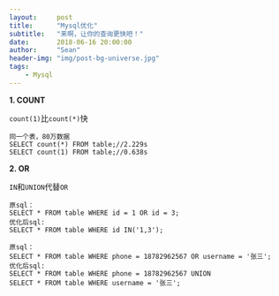 ```yaml
---
layout:     post
title:      "Mysql优化"
subtitle:   "来啊，让你的查询更快吧！"
date:       2018-06-16 20:00:00
author:     "Sean"
header-img: "img/post-bg-universe.jpg"
tags:
    - Mysql
---
```


**1. COUNT** 

`count(1)`比`count(*)`快

```
同一个表，80万数据
SELECT count(*) FROM table;//2.229s
SELECT count(1) FROM table;//0.638s
```

**2. OR**

`IN`和`UNION`代替`OR`

```
原sql：
SELECT * FROM table WHERE id = 1 OR id = 3;
优化后sql:
SELECT * FROM table WHERE id IN('1,3');

原sql：
SELECT * FROM table WHERE phone = 18782962567 OR username = '张三';
优化后sql:
SELECT * FROM table WHERE phone = 18782962567 UNION 
SELECT * FROM table WHERE username = '张三';
```


